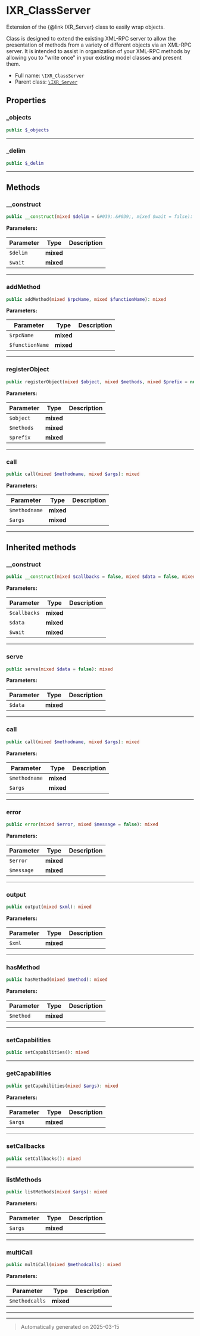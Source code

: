 
# IXR_ClassServer

Extension of the {@link IXR_Server} class to easily wrap objects.

Class is designed to extend the existing XML-RPC server to allow the
presentation of methods from a variety of different objects via an
XML-RPC server.
It is intended to assist in organization of your XML-RPC methods by allowing
you to "write once" in your existing model classes and present them.

* Full name: `\IXR_ClassServer`
* Parent class: [`\IXR_Server`](./IXR_Server.md)



## Properties


### _objects



```php
public $_objects
```






***

### _delim



```php
public $_delim
```






***

## Methods


### __construct



```php
public __construct(mixed $delim = &#039;.&#039;, mixed $wait = false): mixed
```








**Parameters:**

| Parameter | Type | Description |
|-----------|------|-------------|
| `$delim` | **mixed** |  |
| `$wait` | **mixed** |  |





***

### addMethod



```php
public addMethod(mixed $rpcName, mixed $functionName): mixed
```








**Parameters:**

| Parameter | Type | Description |
|-----------|------|-------------|
| `$rpcName` | **mixed** |  |
| `$functionName` | **mixed** |  |





***

### registerObject



```php
public registerObject(mixed $object, mixed $methods, mixed $prefix = null): mixed
```








**Parameters:**

| Parameter | Type | Description |
|-----------|------|-------------|
| `$object` | **mixed** |  |
| `$methods` | **mixed** |  |
| `$prefix` | **mixed** |  |





***

### call



```php
public call(mixed $methodname, mixed $args): mixed
```








**Parameters:**

| Parameter | Type | Description |
|-----------|------|-------------|
| `$methodname` | **mixed** |  |
| `$args` | **mixed** |  |





***


## Inherited methods


### __construct



```php
public __construct(mixed $callbacks = false, mixed $data = false, mixed $wait = false): mixed
```








**Parameters:**

| Parameter | Type | Description |
|-----------|------|-------------|
| `$callbacks` | **mixed** |  |
| `$data` | **mixed** |  |
| `$wait` | **mixed** |  |





***

### serve



```php
public serve(mixed $data = false): mixed
```








**Parameters:**

| Parameter | Type | Description |
|-----------|------|-------------|
| `$data` | **mixed** |  |





***

### call



```php
public call(mixed $methodname, mixed $args): mixed
```








**Parameters:**

| Parameter | Type | Description |
|-----------|------|-------------|
| `$methodname` | **mixed** |  |
| `$args` | **mixed** |  |





***

### error



```php
public error(mixed $error, mixed $message = false): mixed
```








**Parameters:**

| Parameter | Type | Description |
|-----------|------|-------------|
| `$error` | **mixed** |  |
| `$message` | **mixed** |  |





***

### output



```php
public output(mixed $xml): mixed
```








**Parameters:**

| Parameter | Type | Description |
|-----------|------|-------------|
| `$xml` | **mixed** |  |





***

### hasMethod



```php
public hasMethod(mixed $method): mixed
```








**Parameters:**

| Parameter | Type | Description |
|-----------|------|-------------|
| `$method` | **mixed** |  |





***

### setCapabilities



```php
public setCapabilities(): mixed
```












***

### getCapabilities



```php
public getCapabilities(mixed $args): mixed
```








**Parameters:**

| Parameter | Type | Description |
|-----------|------|-------------|
| `$args` | **mixed** |  |





***

### setCallbacks



```php
public setCallbacks(): mixed
```












***

### listMethods



```php
public listMethods(mixed $args): mixed
```








**Parameters:**

| Parameter | Type | Description |
|-----------|------|-------------|
| `$args` | **mixed** |  |





***

### multiCall



```php
public multiCall(mixed $methodcalls): mixed
```








**Parameters:**

| Parameter | Type | Description |
|-----------|------|-------------|
| `$methodcalls` | **mixed** |  |





***


***
> Automatically generated on 2025-03-15
